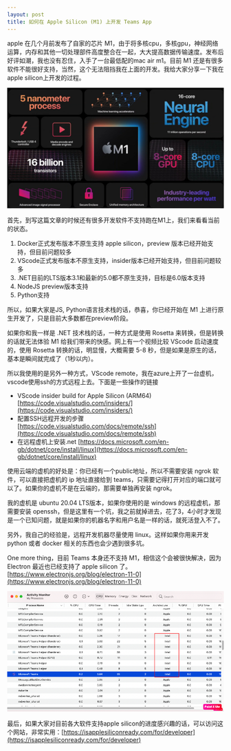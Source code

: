 ```yaml
---
layout: post
title: 如何在 Apple Silicon (M1) 上开发 Teams App
---
```


apple 在几个月前发布了自家的芯片 M1，由于将多核cpu，多核gpu，神经网络运算，内存和其他一切处理部件高度整合在一起，大大提高数据传输速度。发布后好评如潮，我也没有忍住，入手了一台最低配的mac air m1。目前 M1 还是有很多软件不能很好支持，当然，这个无法阻挡我在上面的开发。我给大家分享一下我在apple silicon上开发的过程。

![M1](../images/post20210104/001.jpg)

首先，到写这篇文章的时候还有很多开发软件不支持跑在M1上，我们来看看当前的状态。

1. Docker正式发布版本不原生支持 apple silicon，preview 版本已经开始支持，但目前问题较多
2. VScode正式发布版本不原生支持，insider版本已经开始支持，但目前问题较多
3. .NET目前的LTS版本3.1和最新的5.0都不原生支持，目标是6.0版本支持
4. NodeJS preview版本支持
5. Python支持

所以，如果大家是JS, Python语言技术栈的话，恭喜，你已经开始在 M1 上进行原生开发了，只是目前大多数都在preview阶段。

如果你和我一样是 .NET 技术栈的话，一种方式是使用 Rosetta 来转换，但是转换的话就无法体验 M1 给我们带来的快感。网上有一个视频比较 VScode 启动速度的，使用 Rosetta 转换的话，明显慢，大概需要 5-8 秒，但是如果是原生的话，基本是瞬间就完成了（1秒以内）。

所以我使用的是另外一种方式，VScode remote，我在azure上开了一台虚机，vscode使用ssh的方式远程上去。下面是一些操作的链接

* VScode insider build for Apple Silicon (ARM64) [https://code.visualstudio.com/insiders/](https://code.visualstudio.com/insiders/)
* 配置SSH远程开发的步骤 [https://code.visualstudio.com/docs/remote/ssh](https://code.visualstudio.com/docs/remote/ssh)
* 在远程虚机上安装.net [https://docs.microsoft.com/en-gb/dotnet/core/install/linux](https://docs.microsoft.com/en-gb/dotnet/core/install/linux)

使用云端的虚机的好处是：你已经有一个public地址，所以不需要安装 ngrok 软件，可以直接把虚机的 ip 地址直接给到 teams，只需要记得打开对应的端口就可以了。如果你的虚机不是在云端的，那需要单独再安装 ngrok。

我的虚机是 ubuntu 20.04 LTS版本，如果你使用的是 windows 的远程虚机，那需要安装 openssh，但是这里有一个坑，我之前就掉进去，花了3，4小时才发现是一个已知问题，就是如果你的机器名字和用户名是一样的话，就死活登入不了。

另外，我自己的经验是，远程开发机器尽量使用 linux。这样如果你用来开发 python 或者 docker 相关的东西也会少遇到很多坑。

One more thing，目前 Teams 本身还不支持 M1，相信这个会被很快解决，因为 Electron 最近也已经支持了 apple silicon 了。[https://www.electronjs.org/blog/electron-11-0](https://www.electronjs.org/blog/electron-11-0)

![TeamsOnM1](../images/post20210104/002.png)

最后，如果大家对目前各大软件支持apple silicon的进度感兴趣的话，可以访问这个网站，非常实用：[https://isapplesiliconready.com/for/developer](https://isapplesiliconready.com/for/developer)
